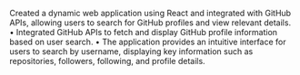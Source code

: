 Created a dynamic web application using React and integrated with GitHub APIs, allowing users to search for GitHub profiles and view relevant details.
• Integrated GitHub APIs to fetch and display GitHub profile information based on user search.
• The application provides an intuitive interface for users to search by username, displaying key information such as
repositories, followers, following, and profile details.
